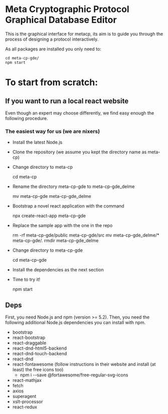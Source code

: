 # Meta Cryptographic Protocol Graphical Database Editor

This is the graphical interface for metacp, its aim is to guide you through the process of designing a protocol interactively.

As all packages are installed you only need to:

    cd meta-cp-gde/
    npm start
    
# To start from scratch:

## If you want to run a local react website

Even though an expert may choose differently, we find easy enough the following procedure.

### The easiest way for us (we are nixers)

* Install the latest Node.js
* Clone the repository (we assume you kept the directory name as meta-cp)
* Change directory to meta-cp

    cd meta-cp

* Rename the directory meta-cp-gde to meta-cp-gde_delme

    mv meta-cp-gde meta-cp-gde_delme

* Bootstrap a novel react application with the command

    npx create-react-app meta-cp-gde

* Replace the sample app with the one in the repo

    rm -rf meta-cp-gde/public meta-cp-gde/src
    mv meta-cp-gde_delme/* meta-cp-gde/.
    rmdir meta-cp-gde_delme

* Change directory to meta-cp-gde

    cd meta-cp-gde

* Install the dependencies as the next section
* Time to try it!

    npm start

## Deps

First, you need Node.js and npm (version >= 5.2).
Then, you need the following additional Node.js dependencies you can install with npm.

* bootstrap
* react-bootstrap
* react-draggable
* react-dnd-html5-backend
* react-dnd-touch-backend
* react-dnd
* react-fontawesome (follow instructions in their website and install (at least) the free icons too)
  * npm i --save @fortawesome/free-regular-svg-icons
* react-mathjax
* fetch
* axios
* superagent
* xslt-processor
* react-redux
